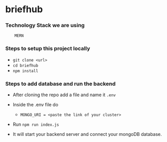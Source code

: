# briefhub

### Technology Stack we are using
        MERN

### Steps to setup this project locally
* `git clone <url>`
* `cd briefhub`
* `npm install`

### Steps to add database and run the backend
* After cloning the repo add a file and name it `.env`
* Inside the .env file do
    * `MONGO_URI = <paste the link of your cluster>`

* Run `npm run index.js`
* It will start your backend server and connect your mongoDB database.